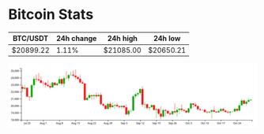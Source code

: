 # Bitcoin Stats

BTC/USDT|24h change|24h high|24h low|
|---|---|---|---|
|$20899.22|1.11%|$21085.00|$20650.21|

<img src="./chart.svg">
